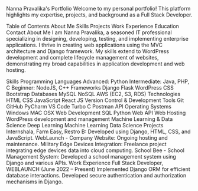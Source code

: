 Nanna Pravalika's Portfolio
Welcome to my personal portfolio! This platform highlights my expertise, projects, and background as a Full Stack Developer.

Table of Contents
About Me
Skills
Projects
Work Experience
Education
Contact
About Me
I am Nanna Pravalika, a seasoned IT professional specializing in designing, developing, testing, and implementing enterprise applications. I thrive in creating web applications using the MVC architecture and Django framework. My skills extend to WordPress development and complete lifecycle management of websites, demonstrating my broad capabilities in application development and web hosting.

Skills
Programming Languages
Advanced: Python
Intermediate: Java, PHP, C
Beginner: NodeJS, C++
Frameworks
Django
Flask
WordPress
CSS Bootstrap
Databases
MySQL
NoSQL
AWS (EC2, S3, RDS)
Technologies
HTML
CSS
JavaScript
React JS
Version Control & Development Tools
Git
GitHub
PyCharm
VS Code
Turbo C
Postman API
Operating Systems
Windows
MAC OSX
Web Development
SQL
Python
Web API
Web Hosting
WordPress development and management
Machine Learning & Data Science
Deep Learning
Machine Learning
Data Science
Projects
Internshala, Farm Easy, Restro B: Developed using Django, HTML, CSS, and JavaScript.
WebLaunch - Company Website: Ongoing hosting and maintenance.
Military Edge Devices Integration: Freelance project integrating edge devices data into cloud computing.
School Bee - School Management System: Developed a school management system using Django and various APIs.
Work Experience
Full Stack Developer, WEBLAUNCH (June 2022 – Present)
Implemented Django ORM for efficient database interactions.
Developed secure authentication and authorization mechanisms in Django.
